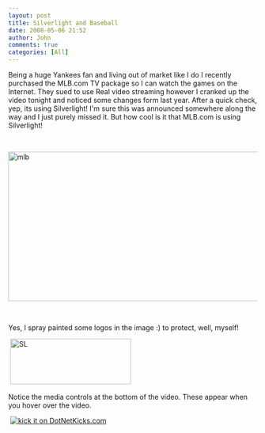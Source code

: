 ```yaml
---
layout: post
title: Silverlight and Baseball
date: 2008-05-06 21:52
author: John
comments: true
categories: [All]
---
```

<p>Being a huge Yankees fan and living out of market like I do I recently purchased the MLB.com TV package so I can watch the games on the Internet. They sued to use Real video streaming however I cranked up the video tonight and noticed some changes form last year. After a quick check, yep, its using Silverlight! I'm sure this was announced somewhere along the way and I just purely missed it. But how cool is it that MLB.com is using Silverlight! </p> <p>&nbsp;</p> <p><a href="/wp-content/uploads/files/media/image/WindowsLiveWriter/SilverlightandBaseball_131C2/mlb_2.png"><img style="border-top-width: 0px; border-left-width: 0px; border-bottom-width: 0px; border-right-width: 0px" height="302" alt="mlb" src="/wp-content/uploads/files/media/image/WindowsLiveWriter/SilverlightandBaseball_131C2/mlb_thumb.png" width="535" border="0"></a> </p> <p>&nbsp;</p> <p>Yes, I spray painted some logos in the image :) to protect, well, myself!</p> <p>&nbsp;<a href="/wp-content/uploads/files/media/image/WindowsLiveWriter/SilverlightandBaseball_131C2/SL_2.png"><img style="border-top-width: 0px; border-left-width: 0px; border-bottom-width: 0px; border-right-width: 0px" height="92" alt="SL" src="/wp-content/uploads/files/media/image/WindowsLiveWriter/SilverlightandBaseball_131C2/SL_thumb.png" width="244" border="0"></a> </p> <p>Notice the media controls at the bottom of the video. These appear when you hover over the video.</p> <p>&nbsp;<a href="http://www.dotnetkicks.com/kick/?url=http%3a%2f%2fjohnpapa.net%2fall%2f/all/silverlight-and-baseball/%2f"><img alt="kick it on DotNetKicks.com" src="http://www.dotnetkicks.com/Services/Images/KickItImageGenerator.ashx?url=http%3a%2f%2fjohnpapa.net%2fall%2f/all/silverlight-and-baseball/%2f&amp;bgcolor=3399FF" border="0"></a></p>

